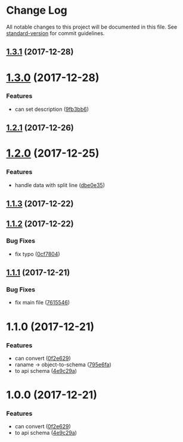 # Change Log

All notable changes to this project will be documented in this file. See [standard-version](https://github.com/conventional-changelog/standard-version) for commit guidelines.

<a name="1.3.1"></a>
## [1.3.1](https://github.com/forsigner/object-to-schema/compare/v1.3.0...v1.3.1) (2017-12-28)



<a name="1.3.0"></a>
# [1.3.0](https://github.com/forsigner/object-to-schema/compare/v1.2.1...v1.3.0) (2017-12-28)


### Features

* can set description ([9fb3bb6](https://github.com/forsigner/object-to-schema/commit/9fb3bb6))



<a name="1.2.1"></a>
## [1.2.1](https://github.com/forsigner/object-to-schema/compare/v1.2.0...v1.2.1) (2017-12-26)



<a name="1.2.0"></a>
# [1.2.0](https://github.com/forsigner/object-to-schema/compare/v1.1.3...v1.2.0) (2017-12-25)


### Features

* handle data with split line ([dbe0e35](https://github.com/forsigner/object-to-schema/commit/dbe0e35))



<a name="1.1.3"></a>
## [1.1.3](https://github.com/forsigner/object-to-schema/compare/v1.1.2...v1.1.3) (2017-12-22)



<a name="1.1.2"></a>
## [1.1.2](https://github.com/forsigner/object-to-schema/compare/v1.1.1...v1.1.2) (2017-12-22)


### Bug Fixes

* fix typo ([0cf7804](https://github.com/forsigner/object-to-schema/commit/0cf7804))



<a name="1.1.1"></a>
## [1.1.1](https://github.com/forsigner/object-to-schema/compare/v1.1.0...v1.1.1) (2017-12-21)


### Bug Fixes

* fix main file ([7615546](https://github.com/forsigner/object-to-schema/commit/7615546))



<a name="1.1.0"></a>
# 1.1.0 (2017-12-21)


### Features

* can convert ([0f2e629](https://github.com/forsigner/object-to-schema/commit/0f2e629))
* raname -> object-to-schema ([795e6fa](https://github.com/forsigner/object-to-schema/commit/795e6fa))
* to api schema ([4e9c29a](https://github.com/forsigner/object-to-schema/commit/4e9c29a))



<a name="1.0.0"></a>
# 1.0.0 (2017-12-21)


### Features

* can convert ([0f2e629](https://github.com/forsigner/object-to-schema/commit/0f2e629))
* to api schema ([4e9c29a](https://github.com/forsigner/object-to-schema/commit/4e9c29a))
